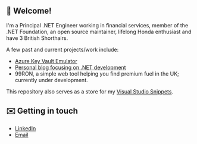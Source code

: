 ## 👋 Welcome!

 I'm a Principal .NET Engineer working in financial services, member of the .NET Foundation, an open source maintainer, lifelong Honda enthusiast and have 3 British Shorthairs. 

A few past and current projects/work include:

- [Azure Key Vault Emulator](https://github.com/james-gould/azure-keyvault-emulator)
- [Personal blog focusing on .NET development](https://jamesgould.dev)
- 99RON, a simple web tool helping you find premium fuel in the UK; currently under development.

This repository also serves as a store for my [Visual Studio Snippets](https://github.com/james-gould/james-gould/tree/main/CodeSnippets).
 
## ✉️ Getting in touch

- [LinkedIn](https://www.linkedin.com/in/james-gould-283323198/)
- [Email](mailto:hello@jamesgould.dev)
